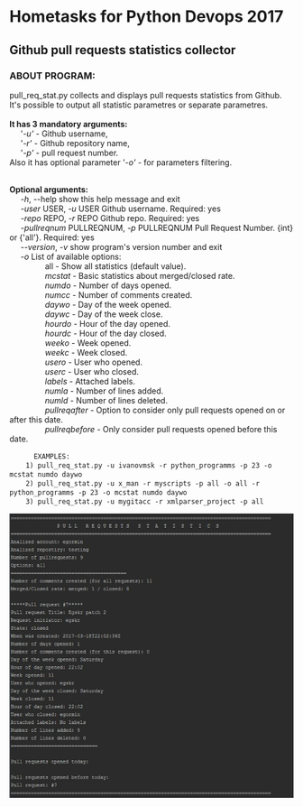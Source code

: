 # Hometasks for Python Devops 2017

<H2>Github pull requests statistics collector</H2>

<h3>ABOUT PROGRAM:</h3>
    pull_req_stat.py collects and displays pull requests statistics from Github.<br>
    It's possible to output all statistic parametres or separate parametres.<br><br>
    <b>It has 3 mandatory arguments:</b><br>
        &nbsp;&nbsp;&nbsp;&nbsp;&nbsp;'<i>-u'</i> - Github username,<br>
        &nbsp;&nbsp;&nbsp;&nbsp;&nbsp;'<i>-r'</i> - Github repository name,<br>
        &nbsp;&nbsp;&nbsp;&nbsp;&nbsp;'<i>-p'</i> - pull request number.<br>
    Also it has optional parameter '<i>-o'</i> - for parameters filtering.  
        

<br><b>Optional arguments:</b><br>
  &nbsp;&nbsp;&nbsp;&nbsp;&nbsp;<i>-h</i>, --help            show this help message and exit<br>
  &nbsp;&nbsp;&nbsp;&nbsp;&nbsp;<i>-user</i> USER, <i>-u</i> USER   Github username. Required: yes<br>
  &nbsp;&nbsp;&nbsp;&nbsp;&nbsp;<i>-repo</i> REPO, <i>-r</i> REPO   Github repo. Required: yes<br>
  &nbsp;&nbsp;&nbsp;&nbsp;&nbsp;<i>-pullreqnum</i> PULLREQNUM, <i>-p</i> PULLREQNUM  Pull Request Number. {int} or {'all'}. Required: yes<br>
  &nbsp;&nbsp;&nbsp;&nbsp;&nbsp;<i>--version</i>, <i>-v</i>     show program's version number and exit<br>
  &nbsp;&nbsp;&nbsp;&nbsp;&nbsp;<i>-o</i> List of available options:<br>
  &nbsp;&nbsp;&nbsp;&nbsp;&nbsp;&nbsp;&nbsp;&nbsp;&nbsp;&nbsp;&nbsp;&nbsp;&nbsp;&nbsp;&nbsp; all - Show all statistics (default value).<br>
  &nbsp;&nbsp;&nbsp;&nbsp;&nbsp;&nbsp;&nbsp;&nbsp;&nbsp;&nbsp;&nbsp;&nbsp;&nbsp;&nbsp;&nbsp; <i>mcstat</i> - Basic statistics about merged/closed rate.<br>
&nbsp;&nbsp;&nbsp;&nbsp;&nbsp;&nbsp;&nbsp;&nbsp;&nbsp;&nbsp;&nbsp;&nbsp;&nbsp;&nbsp;&nbsp; <i>numdo</i> - Number of days opened.<br>
&nbsp;&nbsp;&nbsp;&nbsp;&nbsp;&nbsp;&nbsp;&nbsp;&nbsp;&nbsp;&nbsp;&nbsp;&nbsp;&nbsp;&nbsp; <i>numcc</i> - Number of comments created.<br>
&nbsp;&nbsp;&nbsp;&nbsp;&nbsp;&nbsp;&nbsp;&nbsp;&nbsp;&nbsp;&nbsp;&nbsp;&nbsp;&nbsp;&nbsp; <i>daywo</i> - Day of the week opened.<br>
&nbsp;&nbsp;&nbsp;&nbsp;&nbsp;&nbsp;&nbsp;&nbsp;&nbsp;&nbsp;&nbsp;&nbsp;&nbsp;&nbsp;&nbsp; <i>daywc</i> - Day of the week close.<br>
&nbsp;&nbsp;&nbsp;&nbsp;&nbsp;&nbsp;&nbsp;&nbsp;&nbsp;&nbsp;&nbsp;&nbsp;&nbsp;&nbsp;&nbsp; <i>hourdo</i> - Hour of the day opened.<br>
&nbsp;&nbsp;&nbsp;&nbsp;&nbsp;&nbsp;&nbsp;&nbsp;&nbsp;&nbsp;&nbsp;&nbsp;&nbsp;&nbsp;&nbsp; <i>hourdc</i> - Hour of the day closed.<br>
&nbsp;&nbsp;&nbsp;&nbsp;&nbsp;&nbsp;&nbsp;&nbsp;&nbsp;&nbsp;&nbsp;&nbsp;&nbsp;&nbsp;&nbsp; <i>weeko</i> - Week opened.<br>
&nbsp;&nbsp;&nbsp;&nbsp;&nbsp;&nbsp;&nbsp;&nbsp;&nbsp;&nbsp;&nbsp;&nbsp;&nbsp;&nbsp;&nbsp; <i>weekc</i> - Week closed.<br>
&nbsp;&nbsp;&nbsp;&nbsp;&nbsp;&nbsp;&nbsp;&nbsp;&nbsp;&nbsp;&nbsp;&nbsp;&nbsp;&nbsp;&nbsp; <i>usero</i> - User who opened.<br>
&nbsp;&nbsp;&nbsp;&nbsp;&nbsp;&nbsp;&nbsp;&nbsp;&nbsp;&nbsp;&nbsp;&nbsp;&nbsp;&nbsp;&nbsp; <i>userc</i> - User who closed.<br>
&nbsp;&nbsp;&nbsp;&nbsp;&nbsp;&nbsp;&nbsp;&nbsp;&nbsp;&nbsp;&nbsp;&nbsp;&nbsp;&nbsp;&nbsp; <i>labels</i> - Attached labels.<br>
&nbsp;&nbsp;&nbsp;&nbsp;&nbsp;&nbsp;&nbsp;&nbsp;&nbsp;&nbsp;&nbsp;&nbsp;&nbsp;&nbsp;&nbsp; <i>numla</i> - Number of lines added.<br>
&nbsp;&nbsp;&nbsp;&nbsp;&nbsp;&nbsp;&nbsp;&nbsp;&nbsp;&nbsp;&nbsp;&nbsp;&nbsp;&nbsp;&nbsp; <i>numld</i> - Number of lines deleted.<br>
&nbsp;&nbsp;&nbsp;&nbsp;&nbsp;&nbsp;&nbsp;&nbsp;&nbsp;&nbsp;&nbsp;&nbsp;&nbsp;&nbsp;&nbsp; <i>pullreqafter</i> - Option to consider only pull requests opened on or after this date.<br>
&nbsp;&nbsp;&nbsp;&nbsp;&nbsp;&nbsp;&nbsp;&nbsp;&nbsp;&nbsp;&nbsp;&nbsp;&nbsp;&nbsp;&nbsp; <i>pullreqbefore</i> - Only consider pull requests opened before this date.<br>
                            
          EXAMPLES:
        1) pull_req_stat.py -u ivanovmsk -r python_programms -p 23 -o mcstat numdo daywo
        2) pull_req_stat.py -u x_man -r myscripts -p all -o all -r python_programms -p 23 -o mcstat numdo daywo
        3) pull_req_stat.py -u mygitacc -r xmlparser_project -p all 
        
        
       
        

 ![alt tag](https://github.com/egskr/hometasks/blob/final_branch/git_pull_requests/screenshots/1.jpg)
       
